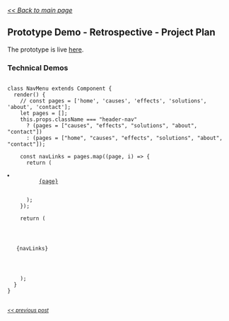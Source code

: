 _[<< Back to main page](https://maggievu.github.io/learning-reactjs/)_

## Prototype Demo - Retrospective - Project Plan

The prototype is live [here](https://maggievu.github.io/react-landing-page/).

### Technical Demos

<pre>
<code class="hljs">
class NavMenu extends Component {
  render() {
    // const pages = ['home', 'causes', 'effects', 'solutions', 'about', 'contact'];
    let pages = [];
    this.props.className === "header-nav"
      ? (pages = ["causes", "effects", "solutions", "about", "contact"])
      : (pages = ["home", "causes", "effects", "solutions", "about", "contact"]);

    const navLinks = pages.map((page, i) => {
      return (
        <li key={i}>
          <a href={"#" + page}>{page}</a>
        </li>
      );
    });

    return (
      <nav className={this.props.className}>
        <ul>{navLinks}</ul>
      </nav>
    );
  }
}
</code>
</pre>



_<sub>[<< previous post](week-10-01)</sub>_

<!-- _<sub>[next post >>](week-10-15)</sub>_ -->
